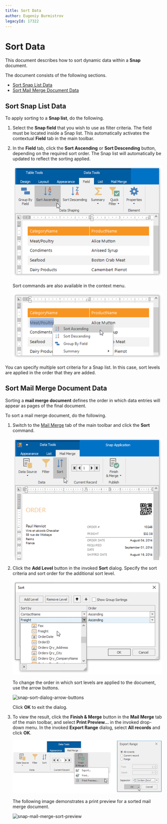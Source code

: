 ```yaml
---
title: Sort Data
author: Eugeniy Burmistrov
legacyId: 17322
---
```

# Sort Data
This document describes how to sort dynamic data within a **Snap** document.

The document consists of the following sections.
* [Sort Snap List Data](#sortsnaplist)
* [Sort Mail Merge Document Data](#sortmailmergedocument)

## <a name="sortsnaplist"/>Sort Snap List Data
To apply sorting to a **Snap list**, do the following.
1. Select the **Snap field** that you wish to use as filter criteria. The field must be located inside a Snap list. This automatically activates the contextual **Field** tab in the main toolbar.
2. In the **Field** tab, click the **Sort Ascending** or **Sort Descending** button, depending on the required sort order. The Snap list will automatically be updated to reflect the sorting applied.
	
	![Sort-Data-01](../../../images/img18305.png)
	
	Sort commands are also available in the context menu.
	
	![Snap-filter-01](../../../images/img18400.png)

You can specify multiple sort criteria for a Snap list. In this case, sort levels are applied in the order that they are added.

<a name="sortmailmergedocument"></a>
## Sort Mail Merge Document Data

Sorting a **mail merge document** defines the order in which data entries will appear as pages of the final document.

To sort a mail merge document, do the following.
1. Switch to the [Mail Merge](../graphical-user-interface/main-toolbar/data-tools-mail-merge.md) tab of the main toolbar and click the **Sort** command.
	
	![snap-mail-merge-sort-command](../../../images/img22390.png)
2. Click the **Add Level** button in the invoked **Sort** dialog. Specify the sort criteria and sort order for the additional sort level.
	
	![snap-mail-merge-sort-dialog](../../../images/img22391.png)
	
	To change the order in which sort levels are applied to the document, use the arrow buttons.
	
	![snap-sort-dialog-arrow-buttons](../../../images/img22410.png)
	
	Click **OK** to exit the dialog.
3. To view the result, click the **Finish &amp; Merge** button in the **Mail Merge** tab of the main toolbar, and select **Print Preview...** in the invoked  drop-down menu. In the invoked **Export Range** dialog, select **All records** and click **OK**.
	
	![snap-mail-merge-print-preview](../../../images/img22411.png)
	
	The following image demonstrates a print preview for a sorted mail merge document.
	
	![snap-mail-merge-sort-preview](../../../images/img22392.png)